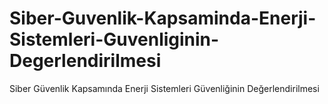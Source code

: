 # Siber-Guvenlik-Kapsaminda-Enerji-Sistemleri-Guvenliginin-Degerlendirilmesi
Siber Güvenlik Kapsamında Enerji Sistemleri Güvenliğinin Değerlendirilmesi
